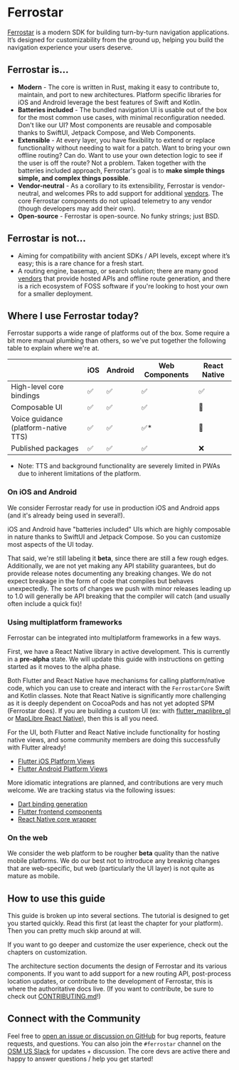 # Ferrostar

[Ferrostar](https://github.com/stadiamaps/ferrostar) is a modern SDK
for building turn-by-turn navigation applications.
It’s designed for customizability from the ground up,
helping you build the navigation experience your users deserve.

## Ferrostar is...

* **Modern** - The core is written in Rust, making it easy to contribute to, maintain, and port to new architectures.
  Platform specific libraries for iOS and Android leverage the best features of Swift and Kotlin.
* **Batteries included** - The bundled navigation UI is usable out of the box
  for the most common use cases, with minimal reconfiguration needed.
  Don't like our UI?
  Most components are reusable and composable
  thanks to SwiftUI, Jetpack Compose, and Web Components.
* **Extensible** - At every layer, you have flexibility to extend or replace functionality without needing to wait for a patch.
  Want to bring your own offline routing?
  Can do.
  Want to use your own detection logic to see if the user is off the route?
  Not a problem.
  Taken together with the batteries included approach,
  Ferrostar's goal is to **make simple things simple, and complex things possible**.
* **Vendor-neutral** - As a corollary to its extensibility, Ferrostar is vendor-neutral,
  and welcomes PRs to add support for additional [vendors](./vendors.md).
	The core Ferrostar components do not upload telemetry to any vendor
	(though developers may add their own).
* **Open-source** - Ferrostar is open-source. No funky strings; just BSD.

## Ferrostar is not...

- Aiming for compatibility with ancient SDKs / API levels, except where it’s easy; this is a rare chance for a fresh start.
- A routing engine, basemap, or search solution;
  there are many good [vendors](./vendors.md) that provide hosted APIs
  and offline route generation,
  and there is a rich ecosystem of FOSS software if you're looking to host your own for a smaller deployment.

## Where I use Ferrostar today?

Ferrostar supports a wide range of platforms out of the box.
Some require a bit more manual plumbing than others, so we've put together the following table to explain where we're at.

|                                      | iOS | Android | Web Components | React Native |
|--------------------------------------|-----|---------|----------------|--------------|
| High-level core bindings             | ✅   | ✅       | ✅              | ✅            |
| Composable UI                        | ✅   | ✅       | ✅              | 🚧            |
| Voice guidance (platform-native TTS) | ✅   | ✅       | ✅*             | 🚧           |
| Published packages                   | ✅   | ✅       | ✅              | ❌           |

- Note: TTS and background functionality are severely limited in PWAs due to inherent limitations of the platform.

### On iOS and Android

We consider Ferrostar ready for use in production iOS and Android apps
(and it's already being used in several!).

iOS and Android have "batteries included" UIs
which are highly composable in nature thanks to SwiftUI and Jetpack Compose.
So you can customize most aspects of the UI today.

That said, we're still labeling it **beta**,
since there are still a few rough edges.
Additionally, we are not yet making any API stability guarantees,
but do provide release notes documenting any breaking changes.
We do not expect breakage in the form of code that compiles but behaves unexpectedly.
The sorts of changes we push with minor releases leading up to 1.0
will generally be API breaking that the compiler will catch (and usually often include a quick fix)!

### Using multiplatform frameworks

Ferrostar can be integrated into multiplatform frameworks
in a few ways.

First, we have a React Native library in active development.
This is currently in a **pre-alpha** state.
We will update this guide with instructions on getting started as it moves to the alpha phase.

Both Flutter and React Native have mechanisms for calling platform/native code,
which you can use to create and interact with
the `FerrostarCore` Swift and Kotlin classes.
Note that React Native is significantly more challenging as it is
deeply dependent on CocoaPods and has not yet adopted SPM (Ferrostar does).
If you are building a custom UI (ex: with [flutter_maplibre_gl](https://github.com/maplibre/flutter-maplibre-gl)
or [MapLibre React Native](https://github.com/maplibre/maplibre-react-native)),
then this is all you need.

For the UI, both Flutter and React Native include functionality for hosting native views,
and some community members are doing this successfully with Flutter already!

- [Flutter iOS Platform Views](https://docs.flutter.dev/platform-integration/ios/platform-views)
- [Flutter Android Platform Views](https://docs.flutter.dev/platform-integration/android/platform-views)

More idiomatic integrations are planned,
and contributions are very much welcome.
We are tracking status via the following issues:

- [Dart binding generation](https://github.com/stadiamaps/ferrostar/issues/16)
- [Flutter frontend components](https://github.com/stadiamaps/ferrostar/issues/106)
- [React Native core wrapper](https://github.com/stadiamaps/ferrostar/issues/116)

### On the web

We consider the web platform to be rougher **beta** quality than the native mobile platforms.
We do our best not to introduce any breaknig changes that are web-specific,
but web (particularly the UI layer) is not quite as mature as mobile.

## How to use this guide
  
This guide is broken up into several sections.
The tutorial is designed to get you started quickly.
Read this first (at least the chapter for your platform).
Then you can pretty much skip around at will.

If you want to go deeper and customize the user experience,
check out the chapters on customization.

The architecture section documents the design of Ferrostar and its various components.
If you want to add support for a new routing API, post-process location updates,
or contribute to the development of Ferrostar, this is where the authoritative docs live.
(If you want to contribute, be sure to check out [CONTRIBUTING.md](https://github.com/stadiamaps/ferrostar/blob/main/CONTRIBUTING.md)!)

## Connect with the Community

Feel free to [open an issue or discussion on GitHub](https://github.com/stadiamaps/ferrostar/)
for bug reports, feature requests, and questions.
You can also join the `#ferrostar` channel on the [OSM US Slack](https://slack.openstreetmap.us/) for updates + discussion.
The core devs are active there and happy to answer questions / help you get started!
